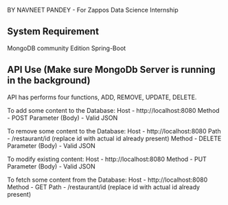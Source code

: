 BY NAVNEET PANDEY - For Zappos Data Science Internship

System Requirement
------------------
MongoDB community Edition
Spring-Boot

API Use (Make sure MongoDb Server is running in the background)
-------
API has performs four functions, ADD, REMOVE, UPDATE, DELETE.

To add some content to the Database: 
Host - http://localhost:8080
Method - POST
Parameter (Body) - Valid JSON

To remove some content to the Database: 
Host - http://localhost:8080
Path - /restaurant/id (replace id with actual id already present)
Method - DELETE
Parameter (Body) - Valid JSON

To modify existing content: 
Host - http://localhost:8080
Method - PUT
Parameter (Body) - Valid JSON

To fetch some content from the Database: 
Host - http://localhost:8080
Method - GET
Path - /restaurant/id (replace id with actual id already present)
